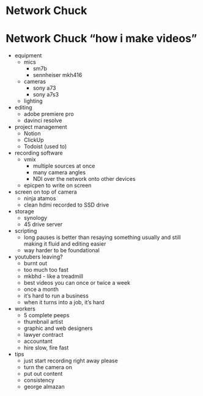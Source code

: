 # Network Chuck

# Network Chuck “how i make videos”

- equipment
    - mics
        - sm7b
        - sennheiser mkh416
    - cameras
        - sony a73
        - sony a7s3
    - lighting
- editing
    - adobe premiere pro
    - davinci resolve
- project management
    - Notion
    - ClickUp
    - Todoist (used to)
- recording software
    - vmix
        - multiple sources at once
        - many camera angles
        - NDI over the network onto other devices
    - epicpen to write on screen
- screen on top of camera
    - ninja atamos
    - clean hdmi recorded to SSD drive
- storage
    - synology
    - 45 drive server
- scripting
    - long pauses is better than resaying something usually and still making it fluid and editing easier
    - way harder to be foundational
- youtubers leaving?
    - burnt out
    - too much too fast
    - mkbhd - like a treadmill
    - best videos you can once or twice a week
    - once a month
    - it’s hard to run a business
    - when it turns into a job, it’s hard
- workers
    - 5 complete peeps
    - thumbnail artist
    - graphic and web designers
    - lawyer contract
    - accountant
    - hire slow, fire fast
- tips
    - just start recording right away please
    - turn the camera on
    - put out content
    - consistency
    - george almazan